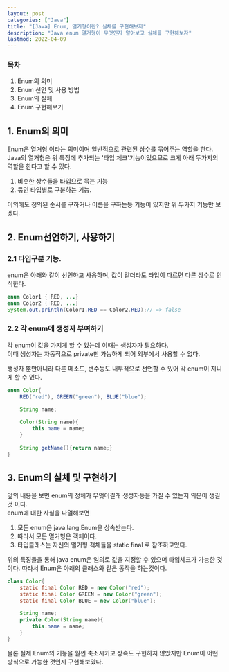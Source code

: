 ```yaml
---
layout: post
categories: ["Java"]
title: "[Java] Enum, 열거형이란? 실체를 구현해보자"
description: "Java enum 열거형이 무엇인지 알아보고 실체를 구현해보자"
lastmod: 2022-04-09
---
```

### 목차
1. Enum의 의미
2. Enum 선언 및 사용 방법
3. Enum의 실체
4. Enum 구현해보기

## 1. Enum의 의미
Enum은 열거형 이라는 의미이며 일반적으로 관련된 상수를 묶어주는 역할을 한다.  
Java의 열거형은 위 특징에 추가되는 '타입 체크'기능이있으므로 
크게 아래 두가지의 역할을 한다고 할 수 있다.  

1. 비슷한 상수들을 타입으로 묶는 기능
2. 묶인 타입별로 구분하는 기능.

이외에도 정의된 순서를 구하거나 이름을 구하는등 기능이 있지만 위 두가지 기능만 보겠다.  

## 2. Enum선언하기, 사용하기

### 2.1 타입구분 기능.
enum은 아래와 같이 선언하고 사용하며, 값이 같더라도 타입이 다르면 다른 상수로 인식한다.
``` java
enum Color1 { RED, ...}
enum Color2 { RED, ...}
System.out.println(Color1.RED == Color2.RED);// => false
```
### 2.2 각 enum에 생성자 부여하기
각 enum이 값을 가지게 할 수 있는데 이때는 생성자가 필요하다.  
이때 생성자는 자동적으로 private만 가능하게 되어 외부에서 사용할 수 없다.  

생성자 뿐만아니라 다른 메소드, 변수등도 내부적으로 선언할 수 있어 각 enum이 지니게 할 수 있다.
``` java
enum Color{
    RED("red"), GREEN("green"), BLUE("blue");

    String name;
    
    Color(String name){
        this.name = name;
    }
    
    String getName(){return name;}
}
```

## 3. Enum의 실체 및 구현하기
앞의 내용을 보면 enum의 정체가 무엇이길래 생성자등을 가질 수 있는지 의문이 생길 것 이다.  
enum에 대한 사실을 나열해보면  
1. 모든 enum은 java.lang.Enum을 상속받는다.  
2. 따라서 모든 열거형은 객체이다.
3. 타입클래스는 자신의 열거형 객체들을 static final 로 참조하고있다.
  
위의 특징들을 통해 java enum은 임의로 값을 지정할 수 있으며 타입체크가 가능한 것 이다. 
따라서 Enum은 아래의 클래스와 같은 동작을 하는것이다.  
```java
class Color{
    static final Color RED = new Color("red");
    static final Color GREEN = new Color("green");
    static final Color BLUE = new Color("blue");

    String name;
    private Color(String name){
        this.name = name;
    }
}
```
물론 실제 Enum의 기능을 훨씬 축소시키고 상속도 구현하지 않았지만 
Enum이 어떤 방식으로 가능한 것인지 구현해보았다.
